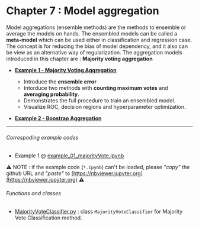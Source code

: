 # Chapter 7 : Model aggregation
Model aggregations (ensemble methods) are the methods to ensemble or average the models on hands. The ensembled models can be called a **meta-model** which can be used either in classification and regression case. The concept is for reducing the bias of model dependency, and it also can be view as an alternative way of regularization. The aggregation models introduced in this chapter are : **Majority voting aggregation**

- [**Example 1 - Majority Voting Aggregation**](example_01_majorityVote.ipynb)
   - Introduce the **ensemble error**
   - Intorduce two methods with **counting maximum votes** and **averaging probability**.
   - Demonstrates the full procedure to train an ensembled model.
   - Visualize ROC, decision regions and hyperparameter optimization.

- [**Example 2 - Boostrap Aggregation**](example_02_boostrap.ipynb)

---
###### Correspoding example codes
* Example 1 @ [example_01_majorityVote.ipynb](example_01_majorityVote.ipynb)  

:warning: NOTE : if the example code (`*.ipynb`) can't be loaded, please *"copy"* the github URL and *"paste"* to [https://nbviewer.jupyter.org](https://nbviewer.jupyter.org) :warning:

###### Functions and classes  
* [MajorityVoteClassifier.py](MajorityVoteClassifier.py) : class `MajorityVoteClassifier` for Majority Vote Classification method.
